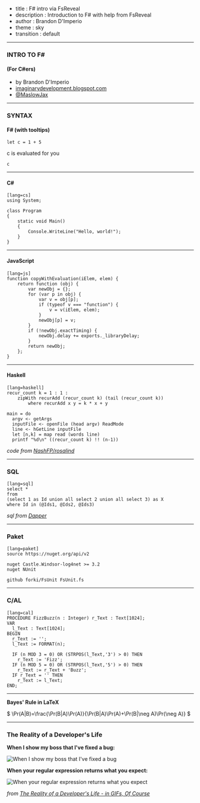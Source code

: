 - title : F# intro via FsReveal
- description : Introduction to F# with help from FsReveal
- author : Brandon D'Imperio
- theme : sky
- transition : default

***

### INTRO TO F#

#### (For C#ers)

- by Brandon D'Imperio
- [imaginarydevelopment.blogspot.com](http://imaginarydevelopment.blogspot.com)
- [@MaslowJax](http://www.twitter.com/MaslowJax)

***

### SYNTAX

#### F# (with tooltips)

    let c = 1 + 5

c is evaluated for you

    c

---

#### C#

    [lang=cs]
    using System;

    class Program
    {
        static void Main()
        {
            Console.WriteLine("Hello, world!");
        }
    }

---

#### JavaScript

    [lang=js]
    function copyWithEvaluation(iElem, elem) {
        return function (obj) {
            var newObj = {};
            for (var p in obj) {
                var v = obj[p];
                if (typeof v === "function") {
                    v = v(iElem, elem);
                }
                newObj[p] = v;
            }
            if (!newObj.exactTiming) {
                newObj.delay += exports._libraryDelay;
            }
            return newObj;
        };
    }


---

#### Haskell

    [lang=haskell]
    recur_count k = 1 : 1 :
        zipWith recurAdd (recur_count k) (tail (recur_count k))
            where recurAdd x y = k * x + y

    main = do
      argv <- getArgs
      inputFile <- openFile (head argv) ReadMode
      line <- hGetLine inputFile
      let [n,k] = map read (words line)
      printf "%d\n" ((recur_count k) !! (n-1))

*code from [NashFP/rosalind](https://github.com/NashFP/rosalind/blob/master/mark_wutka%2Bhaskell/FIB/fib_ziplist.hs)*

---

### SQL

    [lang=sql]
    select *
    from
    (select 1 as Id union all select 2 union all select 3) as X
    where Id in (@Ids1, @Ids2, @Ids3)

*sql from [Dapper](https://code.google.com/p/dapper-dot-net/)*

---

### Paket

    [lang=paket]
    source https://nuget.org/api/v2

    nuget Castle.Windsor-log4net >= 3.2
    nuget NUnit

    github forki/FsUnit FsUnit.fs

---

### C/AL

    [lang=cal]
    PROCEDURE FizzBuzz(n : Integer) r_Text : Text[1024];
    VAR
      l_Text : Text[1024];
    BEGIN
      r_Text := '';
      l_Text := FORMAT(n);

      IF (n MOD 3 = 0) OR (STRPOS(l_Text,'3') > 0) THEN
        r_Text := 'Fizz';
      IF (n MOD 5 = 0) OR (STRPOS(l_Text,'5') > 0) THEN
        r_Text := r_Text + 'Buzz';
      IF r_Text = '' THEN
        r_Text := l_Text;
    END;

***

**Bayes' Rule in LaTeX**

$ \Pr(A|B)=\frac{\Pr(B|A)\Pr(A)}{\Pr(B|A)\Pr(A)+\Pr(B|\neg A)\Pr(\neg A)} $

***

### The Reality of a Developer's Life

**When I show my boss that I've fixed a bug:**

![When I show my boss that I've fixed a bug](http://www.topito.com/wp-content/uploads/2013/01/code-07.gif)

**When your regular expression returns what you expect:**

![When your regular expression returns what you expect](http://www.topito.com/wp-content/uploads/2013/01/code-03.gif)

*from [The Reality of a Developer's Life - in GIFs, Of Course](http://server.dzone.com/articles/reality-developers-life-gifs)*
